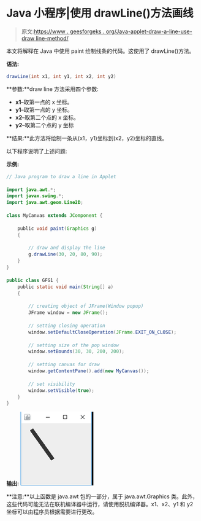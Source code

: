 # Java 小程序|使用 drawLine()方法画线

> 原文:[https://www . geesforgeks . org/Java-applet-draw-a-line-use-draw line-method/](https://www.geeksforgeeks.org/java-applet-draw-a-line-using-drawline-method/)

本文将解释在 Java 中使用 paint 绘制线条的代码。这使用了 drawLine()方法。

**语法:**

```java
drawLine(int x1, int y1, int x2, int y2)
```

**参数:**draw line 方法采用四个参数:

*   **x1**–取第一点的 x 坐标。
*   **y1**–取第一点的 y 坐标。
*   **x2**–取第二个点的 x 坐标。
*   **y2**–取第二个点的 y 坐标

**结果:**此方法将绘制一条从(x1，y1)坐标到(x2，y2)坐标的直线。

以下程序说明了上述问题:

**示例:**

```java
// Java program to draw a line in Applet

import java.awt.*;
import javax.swing.*;
import java.awt.geom.Line2D;

class MyCanvas extends JComponent {

    public void paint(Graphics g)
    {

        // draw and display the line
        g.drawLine(30, 20, 80, 90);
    }
}

public class GFG1 {
    public static void main(String[] a)
    {

        // creating object of JFrame(Window popup)
        JFrame window = new JFrame();

        // setting closing operation
        window.setDefaultCloseOperation(JFrame.EXIT_ON_CLOSE);

        // setting size of the pop window
        window.setBounds(30, 30, 200, 200);

        // setting canvas for draw
        window.getContentPane().add(new MyCanvas());

        // set visibility
        window.setVisible(true);
    }
}
```

**输出:**
![](img/3d3f77bda852b56ce249a3fd76265b45.png)

**注意:**以上函数是 java.awt 包的一部分，属于 java.awt.Graphics 类。此外，这些代码可能无法在联机编译器中运行，请使用脱机编译器。x1、x2、y1 和 y2 坐标可以由程序员根据需要进行更改。